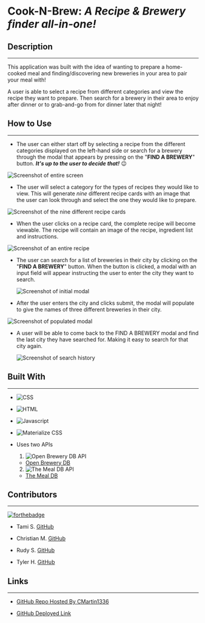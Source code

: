 # **Cook-N-Brew**: _A Recipe & Brewery finder all-in-one!_

## **Description**  
-------------
This application was built with the idea of wanting to prepare a home-cooked meal and finding/discovering new breweries in your area to pair your meal with!

 A user is able to select a recipe from different categories and view the recipe they want to prepare. Then search for a brewery in their area to enjoy after dinner or to grab-and-go from for dinner later that night! 

 ## **How to Use**
 ---------------
- The user can either start off by selecting a recipe from the different categories displayed on the left-hand side or search for a brewery through the modal that appears by pressing on the  "**FIND A BREWERY**" button. 
   **_It's up to the user to decide that!_** 😉
  
![Screenshot of entire screen](./assets/images/fullScreen.png)

- The user will select a category for the types of recipes they would like to view. This will generate _nine_ different recipe cards with an image that the user can look through and select the one they would like to prepare. 

![Screenshot of the nine different recipe cards](./assets/images/recipeCard.png)

- When the user clicks on a recipe card, the complete recipe will become viewable. The recipe will contain an image of the recipe, ingredient list and instructions.

![Screenshot of an entire recipe](./assets/images/recipeView.png)

- The user can search for a list of breweries in their city by clicking on the "**FIND A BREWERY**" button. When the button is clicked, a modal with an input field will appear instructing the user to enter the city they want to search. 
  
  ![Screenshot of initial modal](./assets/images/modal.png)

- After the user enters the city and clicks submit, the modal will populate to give the names of three different breweries in their city. 

![Screenshot of populated modal](./assets/images/seattleModal.png)

- A user will be able to come back to the FIND A BREWERY modal and find the last city they have searched for. Making it easy to search for that city again.
  
  ![Screenshot of search history](./assets/images/seattleHistory.png)


## **Built With**
---------------
- ![CSS](https://img.shields.io/badge/Built%20with-CSS-green)
- ![HTML](https://img.shields.io/badge/Built%20with-HTML-green)
- ![Javascript](https://img.shields.io/badge/Built%20with-Javascrpit-green)
- ![Materialize CSS](https://img.shields.io/badge/Built%20with-Materialize-green)

- Uses two APIs
  1.  ![Open Brewery DB API](https://img.shields.io/badge/Uses-Open%20Brewery%20DB%20API-brightgreen)
    - [Open Brewery DB](https://www.openbrewerydb.org/)

  2. ![The Meal DB API](https://img.shields.io/badge/Uses%20-The%20MealDB%20API-brightgreen)
    - [The Meal DB](https://www.themealdb.com/)

## **Contributors**
--------------------
  [![forthebadge](https://forthebadge.com/images/badges/built-with-love.svg)](https://forthebadge.com)

- Tami S. [GitHub](https://github.com/Fett-Boba)

- Christian M. [GitHub](https://github.com/CMartin1336)

- Rudy S. [GitHub](hhttps://github.com/Rudys212)

- Tyler H. [GitHub](https://github.com/tylerhance)

## **Links** 
---------------
- [GitHub Repo Hosted By CMartin1336](https://github.com/CMartin1336/Cook-N-Brew)

- [GitHub Deployed Link](https://cmartin1336.github.io/Cook-N-Brew/)
